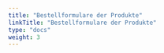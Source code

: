 ```yaml
---
title: "Bestellformulare der Produkte"
linkTitle: "Bestellformulare der Produkte"
type: "docs"
weight: 3
---
```

